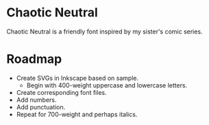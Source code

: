 # Chaotic Neutral

Chaotic Neutral is a friendly font
inspired by my sister's comic series.

# Roadmap

- Create SVGs in Inkscape based on sample.
    - Begin with 400-weight uppercase and lowercase letters.
- Create corresponding font files.
- Add numbers.
- Add punctuation.
- Repeat for 700-weight and perhaps italics.
